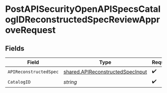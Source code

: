 # PostAPISecurityOpenAPISpecsCatalogIDReconstructedSpecReviewApproveRequest


## Fields

| Field                                                                                | Type                                                                                 | Required                                                                             | Description                                                                          |
| ------------------------------------------------------------------------------------ | ------------------------------------------------------------------------------------ | ------------------------------------------------------------------------------------ | ------------------------------------------------------------------------------------ |
| `APIReconstructedSpec`                                                               | [shared.APIReconstructedSpecInput](../../models/shared/apireconstructedspecinput.md) | :heavy_check_mark:                                                                   | N/A                                                                                  |
| `CatalogID`                                                                          | *string*                                                                             | :heavy_check_mark:                                                                   | N/A                                                                                  |